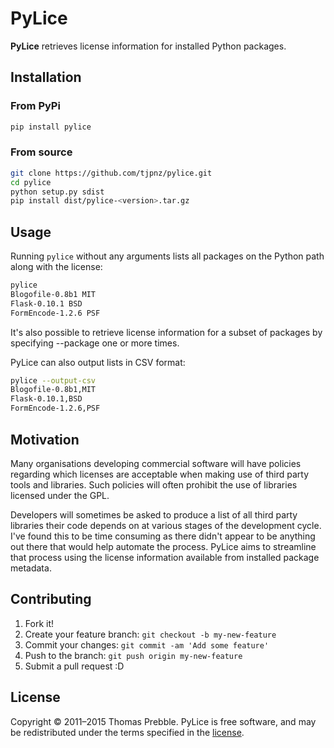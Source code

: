# PyLice

**PyLice** retrieves license information for installed Python packages.

## Installation

### From PyPi

```bash
pip install pylice
```

### From source

```bash
git clone https://github.com/tjpnz/pylice.git
cd pylice
python setup.py sdist
pip install dist/pylice-<version>.tar.gz
```

## Usage

Running ```pylice``` without any arguments lists all packages on the Python path along with the license:

```bash
pylice
Blogofile-0.8b1 MIT
Flask-0.10.1 BSD
FormEncode-1.2.6 PSF
```

It's also possible to retrieve license information for a subset of packages by specifying --package one or more times.

PyLice can also output lists in CSV format:

```bash
pylice --output-csv
Blogofile-0.8b1,MIT
Flask-0.10.1,BSD
FormEncode-1.2.6,PSF
```

## Motivation

Many organisations developing commercial software will have policies regarding which licenses are acceptable when making use of third party tools and libraries. Such policies will often prohibit the use of libraries licensed under the GPL.

Developers will sometimes be asked to produce a list of all third party libraries their code depends on at various stages of the development cycle. I've found this to be time consuming as there didn't appear to be anything out there that would help automate the process. PyLice aims to streamline that process using the license information available from installed package metadata.

## Contributing

1. Fork it!
2. Create your feature branch: `git checkout -b my-new-feature`
3. Commit your changes: `git commit -am 'Add some feature'`
4. Push to the branch: `git push origin my-new-feature`
5. Submit a pull request :D

## License

Copyright © 2011–2015 Thomas Prebble. PyLice is free software, and may be redistributed under the terms specified in the [license](LICENSE).